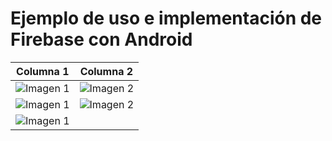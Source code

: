 # Ejemplo de uso e implementación de Firebase con Android

| Columna 1                                              | Columna 2                                              |
|--------------------------------------------------------|--------------------------------------------------------|
| ![Imagen 1](![1.png](https://github.com/lidertecnico/Ejemplo_Firebase_1/blob/master/app/src/main/res/drawable/1.png)) | ![Imagen 2](![2.png](app/src/main/res/drawable/2.png)) |
| ![Imagen 1](![1.png](app/src/main/res/drawable/3.png)) | ![Imagen 2](![2.png](app/src/main/res/drawable/4.png)) |
| ![Imagen 1](![1.png](app/src/main/res/drawable/5.png)) |                                                        |
